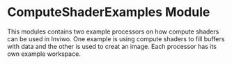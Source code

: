 # ComputeShaderExamples Module

This modules contains two example processors on how compute shaders can be used in Inviwo.
One example is using compute shaders to fill buffers with data and the other is used to creat an image. 
Each processor has its own example workspace. 